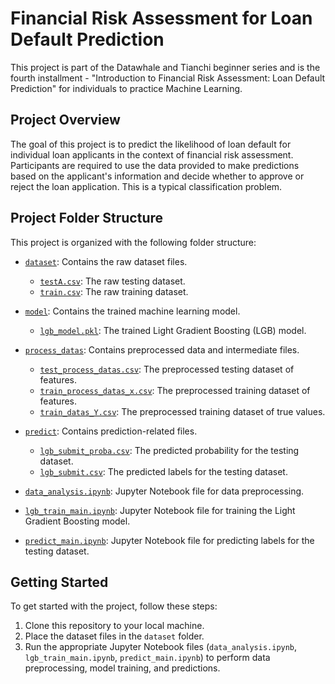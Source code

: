 # Financial Risk Assessment for Loan Default Prediction

This project is part of the Datawhale and Tianchi beginner series and is the fourth installment - "Introduction to Financial Risk Assessment: Loan Default Prediction" for individuals to practice Machine Learning.

## Project Overview

The goal of this project is to predict the likelihood of loan default for individual loan applicants in the context of financial risk assessment. Participants are required to use the data provided to make predictions based on the applicant's information and decide whether to approve or reject the loan application. This is a typical classification problem.

## Project Folder Structure

This project is organized with the following folder structure:

- [`dataset`](./datas): Contains the raw dataset files.

  - [`testA.csv`](./datas/testA.csv): The raw testing dataset.
  - [`train.csv`](./datas/train.csv): The raw training dataset.

- [`model`](./model): Contains the trained machine learning model.

  - [`lgb_model.pkl`](./model/lgb_model.pkl): The trained Light Gradient Boosting (LGB) model.

- [`process_datas`](./process_datas): Contains preprocessed data and intermediate files.

  - [`test_process_datas.csv`](./process_datas/test_process_datas.csv): The preprocessed testing dataset of features.
  - [`train_process_datas_x.csv`](./process_datas/train_process_datas_x.csv): The preprocessed training dataset of features.
  - [`train_datas_Y.csv`](./process_datas/train_datas_Y.csv): The preprocessed training dataset of true values.

- [`predict`](./predict): Contains prediction-related files.

  - [`lgb_submit_proba.csv`](./predict/lgb_submit_proba.csv): The predicted probability for the testing dataset.
  - [`lgb_submit.csv`](./predict/lgb_submit.csv): The predicted labels for the testing dataset.

- [`data_analysis.ipynb`](./data_analysis.ipynb): Jupyter Notebook file for data preprocessing.
- [`lgb_train_main.ipynb`](./lgb_train_main.ipynb): Jupyter Notebook file for training the Light Gradient Boosting model.
- [`predict_main.ipynb`](./predict_main.ipynb): Jupyter Notebook file for predicting labels for the testing dataset.

## Getting Started

To get started with the project, follow these steps:

1. Clone this repository to your local machine.
2. Place the dataset files in the `dataset` folder.
3. Run the appropriate Jupyter Notebook files (`data_analysis.ipynb`, `lgb_train_main.ipynb`, `predict_main.ipynb`) to perform data preprocessing, model training, and predictions.

